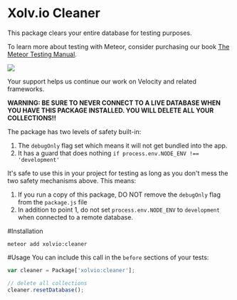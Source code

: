 Xolv.io Cleaner
=============== 

This package clears your entire database for testing purposes.

To learn more about testing with Meteor, consider purchasing our book [The Meteor Testing Manual](http://www.meteortesting.com/?utm_source=Cucumber&utm_medium=banner&utm_campaign=Cucumber).

[![](http://www.meteortesting.com/img/tmtm.gif)](http://www.meteortesting.com/?utm_source=Cucumber&utm_medium=banner&utm_campaign=Cucumber)

Your support helps us continue our work on Velocity and related frameworks.

**WARNING: BE SURE TO NEVER CONNECT TO A LIVE DATABASE WHEN YOU HAVE THIS PACKAGE INSTALLED. 
YOU WILL DELETE ALL YOUR COLLECTIONS!!**

The package has two levels of safety built-in: 

1. The `debugOnly` flag set which means it will not get bundled into the app. 
2. It has a guard that does nothing `if process.env.NODE_ENV !== 'development'`  

It's safe to use this in your project for testing as long as you don't mess the two safety 
mechanisms above. This means:

1. If you run a copy of this package, DO NOT remove the `debugOnly` flag from the `package.js` file
2. In addition to point 1, do not set `process.env.NODE_ENV` to `development` when connected to a 
remote database. 

#Installation
```
meteor add xolvio:cleaner
```

#Usage
You can include this call in the `before` sections of your tests:

```javascript
var cleaner = Package['xolvio:cleaner'];

// delete all collections
cleaner.resetDatabase();
```
